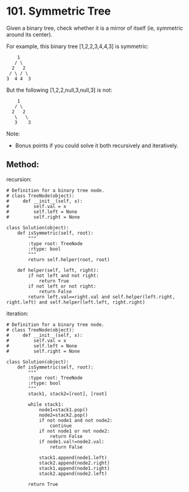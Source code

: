 # 101. Symmetric Tree

Given a binary tree, check whether it is a mirror of itself (ie, symmetric around its center).

For example, this binary tree [1,2,2,3,4,4,3] is symmetric:

        1
       / \
      2   2
     / \ / \
    3  4 4  3

But the following [1,2,2,null,3,null,3] is not:

        1
       / \
      2   2
       \   \
       3    3
   
Note:
- Bonus points if you could solve it both recursively and iteratively.

## Method:

recursion:

    # Definition for a binary tree node.
    # class TreeNode(object):
    #     def __init__(self, x):
    #         self.val = x
    #         self.left = None
    #         self.right = None
    
    class Solution(object):
        def isSymmetric(self, root):
            """
            :type root: TreeNode
            :rtype: bool
            """
            return self.helper(root, root)
            
        def helper(self, left, right):
            if not left and not right:
                return True
            if not left or not right:
                return False
            return left.val==right.val and self.helper(left.right, right.left) and self.helper(left.left, right.right)
            
iteration:

    # Definition for a binary tree node.
    # class TreeNode(object):
    #     def __init__(self, x):
    #         self.val = x
    #         self.left = None
    #         self.right = None
    
    class Solution(object):
        def isSymmetric(self, root):
            """
            :type root: TreeNode
            :rtype: bool
            """
            stack1, stack2=[root], [root]
            
            while stack1:
                node1=stack1.pop()
                node2=stack2.pop()
                if not node1 and not node2:
                    continue
                if not node1 or not node2:
                    return False
                if node1.val!=node2.val:
                    return False
    
                stack1.append(node1.left)
                stack2.append(node2.right)
                stack1.append(node1.right)
                stack2.append(node2.left)
                
            return True